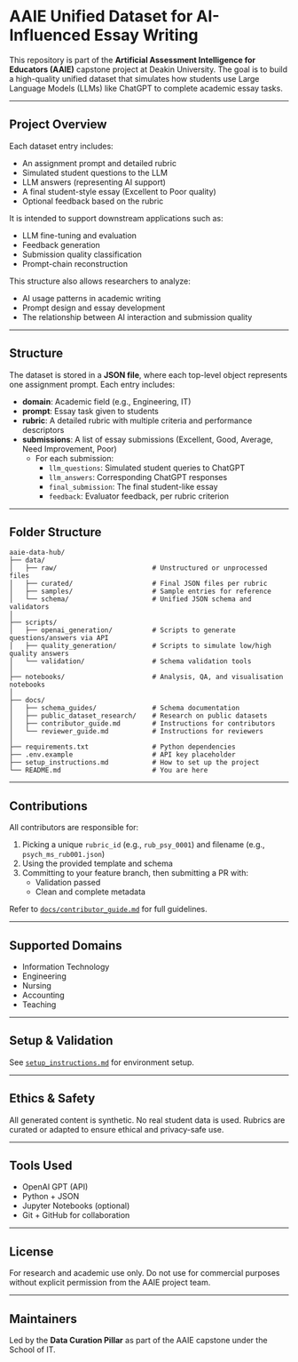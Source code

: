 # AAIE Unified Dataset for AI-Influenced Essay Writing

This repository is part of the **Artificial Assessment Intelligence for Educators (AAIE)** capstone project at Deakin University. The goal is to build a high-quality unified dataset that simulates how students use Large Language Models (LLMs) like ChatGPT to complete academic essay tasks.

---

## Project Overview

Each dataset entry includes:
- An assignment prompt and detailed rubric
- Simulated student questions to the LLM
- LLM answers (representing AI support)
- A final student-style essay (Excellent to Poor quality)
- Optional feedback based on the rubric

It is intended to support downstream applications such as:
- LLM fine-tuning and evaluation
- Feedback generation
- Submission quality classification
- Prompt-chain reconstruction

This structure also allows researchers to analyze:
- AI usage patterns in academic writing
- Prompt design and essay development
- The relationship between AI interaction and submission quality

---

## Structure

The dataset is stored in a **JSON file**, where each top-level object represents one assignment prompt. Each entry includes:

- **domain**: Academic field (e.g., Engineering, IT)
- **prompt**: Essay task given to students
- **rubric**: A detailed rubric with multiple criteria and performance descriptors
- **submissions**: A list of essay submissions (Excellent, Good, Average, Need Improvement, Poor)
  - For each submission:
    - `llm_questions`: Simulated student queries to ChatGPT
    - `llm_answers`: Corresponding ChatGPT responses
    - `final_submission`: The final student-like essay
    - `feedback`: Evaluator feedback, per rubric criterion

---

## Folder Structure

```
aaie-data-hub/
├── data/
│   ├── raw/                        # Unstructured or unprocessed files
│   ├── curated/                    # Final JSON files per rubric
│   ├── samples/                    # Sample entries for reference
│   └── schema/                     # Unified JSON schema and validators
│
├── scripts/
│   ├── openai_generation/          # Scripts to generate questions/answers via API
│   ├── quality_generation/         # Scripts to simulate low/high quality answers
│   └── validation/                 # Schema validation tools
│
├── notebooks/                      # Analysis, QA, and visualisation notebooks
│
├── docs/
│   ├── schema_guides/              # Schema documentation
│   ├── public_dataset_research/    # Research on public datasets
│   ├── contributor_guide.md        # Instructions for contributors
│   └── reviewer_guide.md           # Instructions for reviewers
│
├── requirements.txt                # Python dependencies
├── .env.example                    # API key placeholder
├── setup_instructions.md           # How to set up the project
└── README.md                       # You are here
```

---

## Contributions

All contributors are responsible for:

1. Picking a unique `rubric_id` (e.g., `rub_psy_0001`) and filename (e.g., `psych_ms_rub001.json`)
2. Using the provided template and schema
3. Committing to your feature branch, then submitting a PR with:
   - Validation passed 
   - Clean and complete metadata

Refer to [`docs/contributor_guide.md`](../../docs/contributor_guide.md) for full guidelines.

---

## Supported Domains

- Information Technology
- Engineering
- Nursing
- Accounting
- Teaching

---

## Setup & Validation

See [`setup_instructions.md`](./setup_instructions.md) for environment setup.

---
## Ethics & Safety

All generated content is synthetic. No real student data is used. Rubrics are curated or adapted to ensure ethical and privacy-safe use.

---

## Tools Used

- OpenAI GPT (API)
- Python + JSON
- Jupyter Notebooks (optional)
- Git + GitHub for collaboration

---

## License

For research and academic use only. Do not use for commercial purposes without explicit permission from the AAIE project team.

---

## Maintainers

Led by the **Data Curation Pillar** as part of the AAIE capstone under the School of IT.
